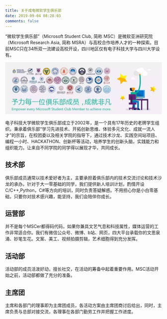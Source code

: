 ```yaml
---
title: 关于成电微软学生俱乐部
date: 2019-09-04 08:28:03
comments: false
---
```

“微软学生俱乐部”（Microsoft Student Club, 简称 MSC）是微软亚洲研究院 （Microsoft Research Asia, 简称 MSRA）与高校合作培养人才的一种探索。目前MSC只在34所双一流建设高校开设，四川地区仅有电子科技大学与四川大学设有。

![img](index/clip_image002.jpg)

电子科技大学微软学生俱乐部成立于2002年，是一个具有17年历史的老牌学生组织。秉承着俱乐部“学习先进技术、开拓创新思维、体验多元文化、成就一流人才”的宗旨，在校团委以及相关学院的指导下，通过技术沙龙、实践空间站项目、编程一小时、HACKATHON、创新杯等活动，培养学生的创新头脑，实践能力和组织能力。让来自不同学院的同学得以展现才华，共同成长。

## 技术部

俱乐部成员通常以技术爱好者为主，主要承担着俱乐部内的技术交流讨论和技术沙龙的承办。针对于大一零基础的同学，我们提供新人培训计划，酌情开设C/C++,Python，C#等方向的培训，同时负责答疑解惑。不用担心你是小白零基础，只要你对技术感兴趣，能坚持，我们会陪伴你成长。

## 运营部

并不是每个MSCer都得码代码，如果你兼具文艺气息和科技属性，媒体运营的工作非常适合你。我们有微信公众号、微博、b站、网页，四大平台承载你的文思泉涌、妙笔生花。文案、美工、视频拍摄剪辑，艺术细胞得到充分发挥。

## 活动部

活动部的成员活泼好动，擅长社交，在活动的筹备中起着重要作用。MSC活动开始之前，活动部都做了充分的准备。

## 主席团

主席和各部门的理事即为主席团成员，各活动方案由主席团商讨后给出，同时，主席负责与总部对接交流，各理事在各部门勤劳工作并把握工作进度。

